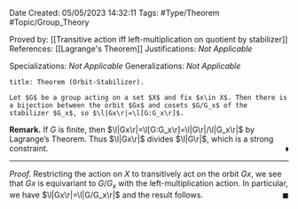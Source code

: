 <div class="topSpace"></div>

Date Created: 05/05/2023 14:32:11
Tags: #Type/Theorem #Topic/Group_Theory

Proved by: [[Transitive action iff left-multiplication on quotient by stabilizer]]
References: [[Lagrange's Theorem]]
Justifications: _Not Applicable_

Specializations: _Not Applicable_
Generalizations: _Not Applicable_

``` ad-Theorem
title: Theorem (Orbit-Stabilizer).

Let $G$ be a group acting on a set $X$ and fix $x\in X$. Then there is a bijection between the orbit $Gx$ and cosets $G/G_x$ of the stabilizer $G_x$, so $\l|Gx\r|=\l[G:G_x\r]$.

```

<b>Remark.</b> If $G$ is finite, then $\l|Gx\r|=\l[G:G_x\r]=\l|G\r|/\l|G_x\r|$ by Lagrange$\textrm{'}$s Theorem. Thus $\l|Gx\r|$ divides $\l|G\r|$, which is a strong constraint.<span style="float:right;">$\blacklozenge$</span>

---

<i>Proof.</i> Restricting the action on $X$ to transitively act on the orbit $Gx$, we see that $Gx$ is equivariant to $G/G_x$ with the left-multiplication action. In particular, we have $\l|Gx\r|=\l|G/G_x\r|$ and the result follows.<span style="float:right;">$\blacksquare$</span>
